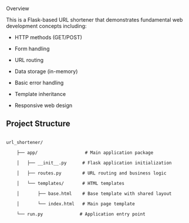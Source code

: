 Overview

This is a Flask-based URL shortener that demonstrates fundamental web development concepts including:

- HTTP methods (GET/POST)

- Form handling

- URL routing

- Data storage (in-memory)

- Basic error handling

- Template inheritance

- Responsive web design

  

## Project Structure

```

url_shortener/

    ├── app/                  # Main application package

    │   ├── __init__.py      # Flask application initialization

    │   ├── routes.py        # URL routing and business logic

    │   └── templates/       # HTML templates

    │       ├── base.html    # Base template with shared layout

    │       └── index.html   # Main page template

    └── run.py              # Application entry point
